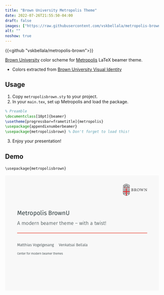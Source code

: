 ```yaml
---
title: "Brown University Metropolis Theme"
date: 2022-07-26T21:55:50-04:00
draft: false
images: ["https://raw.githubusercontent.com/vskbellala/metropolis-brown/main/samples/BrownU_Metropolis.png"]
alt: ""
noshow: true
---
```

{{<github "vskbellala/metropolis-brown">}}

[Brown University](https://www.brown.edu/) color scheme for [Metropolis](https://www.ctan.org/pkg/beamertheme-metropolis) LaTeX beamer theme.
<!--more-->

- Colors extracted from [Brown University Visual Identity](https://www.brown.edu/university-identity/university-identity/visual-identity)

## Usage

1. Copy `metropolisbrown.sty` to your project.
2. In your `main.tex`, set up Metropolis and load the package.
```tex
% Preamble
\documentclass[10pt]{beamer}
\usetheme[progressbar=frametitle]{metropolis}
\usepackage{appendixnumberbeamer}
\usepackage{metropolisbrown} % Don't forget to load this!
```
3. Enjoy your presentation!

## Demo

`\usepackage{metropolisbrown}`

[![](https://raw.githubusercontent.com/vskbellala/metropolis-brown/main/samples/BrownU_Metropolis.png)](https://raw.githubusercontent.com/vskbellala/metropolis-brown/main/samples/BrownU_Metropolis.pdf)